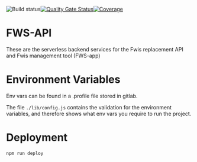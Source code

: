 ![Build status](https://github.com/DEFRA/fws-api/actions/workflows/ci.yml/badge.svg)[![Quality Gate Status](https://sonarcloud.io/api/project_badges/measure?project=DEFRA_fws-api&metric=alert_status)](https://sonarcloud.io/dashboard?id=DEFRA_fws-api)[![Coverage](https://sonarcloud.io/api/project_badges/measure?project=DEFRA_fws-api&metric=coverage)](https://sonarcloud.io/dashboard?id=DEFRA_fws-api)


# FWS-API

These are the serverless backend services for the Fwis replacement API and Fwis management tool (FWS-app)

# Environment Variables

Env vars can be found in a .profile file stored in gitlab.

The file `./lib/config.js` contains the validation for the environment variables, and therefore shows what env vars you require to run the project.

# Deployment

`npm run deploy`
